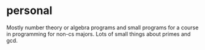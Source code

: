 # personal
Mostly number theory or algebra programs and small programs for a course in programming for non-cs majors.
Lots of small things about primes and gcd.
